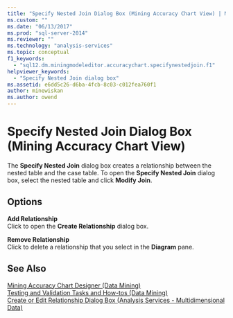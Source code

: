 ```yaml
---
title: "Specify Nested Join Dialog Box (Mining Accuracy Chart View) | Microsoft Docs"
ms.custom: ""
ms.date: "06/13/2017"
ms.prod: "sql-server-2014"
ms.reviewer: ""
ms.technology: "analysis-services"
ms.topic: conceptual
f1_keywords: 
  - "sql12.dm.miningmodeleditor.accuracychart.specifynestedjoin.f1"
helpviewer_keywords: 
  - "Specify Nested Join dialog box"
ms.assetid: e6dd5c26-d6ba-4fcb-8c03-c012fea760f1
author: minewiskan
ms.author: owend
---
```

# Specify Nested Join Dialog Box (Mining Accuracy Chart View)
  The **Specify Nested Join** dialog box creates a relationship between the nested table and the case table. To open the **Specify Nested Join** dialog box, select the nested table and click **Modify Join**.  
  
## Options  
 **Add Relationship**  
 Click to open the **Create Relationship** dialog box.  
  
 **Remove Relationship**  
 Click to delete a relationship that you select in the **Diagram** pane.  
  
## See Also  
 [Mining Accuracy Chart Designer &#40;Data Mining&#41;](mining-accuracy-chart-designer-data-mining.md)   
 [Testing and Validation Tasks and How-tos &#40;Data Mining&#41;](data-mining/testing-and-validation-tasks-and-how-tos-data-mining.md)   
 [Create or Edit Relationship Dialog Box &#40;Analysis Services - Multidimensional Data&#41;](create-or-edit-relationship-dialog-box-analysis-services-multidimensional-data.md)  
  
  
